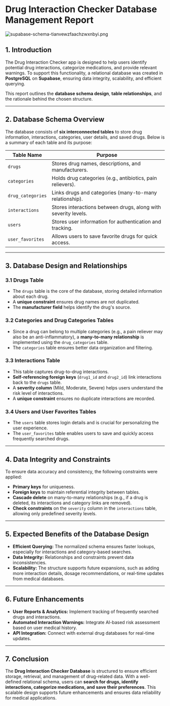 # Drug Interaction Checker Database Management Report

![supabase-schema-tianvewzfaachzwxnbyi.png](Drug%20Interaction%20Checker%20Database%20Management%20Repor%201984799bb26780fb95c6d549f197b8c9/supabase-schema-tianvewzfaachzwxnbyi.png)

## **1. Introduction**

The Drug Interaction Checker app is designed to help users identify potential drug interactions, categorize medications, and provide relevant warnings. To support this functionality, a relational database was created in **PostgreSQL** on **Supabase**, ensuring data integrity, scalability, and efficient querying.

This report outlines the **database schema design**, **table relationships**, and the rationale behind the chosen structure.

---

## **2. Database Schema Overview**

The database consists of **six interconnected tables** to store drug information, interactions, categories, user details, and saved drugs. Below is a summary of each table and its purpose:

| **Table Name** | **Purpose** |
| --- | --- |
| `drugs` | Stores drug names, descriptions, and manufacturers. |
| `categories` | Holds drug categories (e.g., antibiotics, pain relievers). |
| `drug_categories` | Links drugs and categories (many-to-many relationship). |
| `interactions` | Stores interactions between drugs, along with severity levels. |
| `users` | Stores user information for authentication and tracking. |
| `user_favorites` | Allows users to save favorite drugs for quick access. |

---

## **3. Database Design and Relationships**

### **3.1 Drugs Table**

- The `drugs` table is the core of the database, storing detailed information about each drug.
- A **unique constraint** ensures drug names are not duplicated.
- The **manufacturer field** helps identify the drug's source.

### **3.2 Categories and Drug Categories Tables**

- Since a drug can belong to multiple categories (e.g., a pain reliever may also be an anti-inflammatory), a **many-to-many relationship** is implemented using the `drug_categories` table.
- The `categories` table ensures better data organization and filtering.

### **3.3 Interactions Table**

- This table captures drug-to-drug interactions.
- **Self-referencing foreign keys** (`drug1_id` and `drug2_id`) link interactions back to the `drugs` table.
- A **severity column** (Mild, Moderate, Severe) helps users understand the risk level of interactions.
- A **unique constraint** ensures no duplicate interactions are recorded.

### **3.4 Users and User Favorites Tables**

- The `users` table stores login details and is crucial for personalizing the user experience.
- The `user_favorites` table enables users to save and quickly access frequently searched drugs.

---

## **4. Data Integrity and Constraints**

To ensure data accuracy and consistency, the following constraints were applied:

- **Primary keys** for uniqueness.
- **Foreign keys** to maintain referential integrity between tables.
- **Cascade delete** on many-to-many relationships (e.g., if a drug is deleted, its interactions and category links are removed).
- **Check constraints** on the `severity` column in the `interactions` table, allowing only predefined severity levels.

---

## **5. Expected Benefits of the Database Design**

- **Efficient Querying:** The normalized schema ensures faster lookups, especially for interactions and category-based searches.
- **Data Integrity:** Relationships and constraints prevent data inconsistencies.
- **Scalability:** The structure supports future expansions, such as adding more interaction details, dosage recommendations, or real-time updates from medical databases.

---

## **6. Future Enhancements**

- **User Reports & Analytics:** Implement tracking of frequently searched drugs and interactions.
- **Automated Interaction Warnings:** Integrate AI-based risk assessment based on user medical history.
- **API Integration:** Connect with external drug databases for real-time updates.

---

## **7. Conclusion**

The **Drug Interaction Checker Database** is structured to ensure efficient storage, retrieval, and management of drug-related data. With a well-defined relational schema, users can **search for drugs, identify interactions, categorize medications, and save their preferences**. This scalable design supports future enhancements and ensures data reliability for medical applications.
